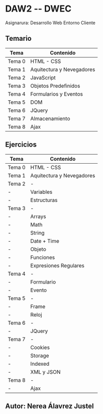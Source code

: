 # DAW2 -- DWEC
Asignarura: Desarrollo Web Entorno Cliente

## Temario
 | Tema | Contenido  |
 | --- | ---|
 | Tema 0 | HTML - CSS |
 | Tema 1 | Aquitectura y Nevegadores |
 | Tema 2 | JavaScript |
 | Tema 3 | Objetos Predefinidos |
 | Tema 4 | Formularios y Eventos |
 | Tema 5 | DOM |
 | Tema 6 | JQuery |
 | Tema 7 | Almacenamiento |
 | Tema 8 | Ajax |
  
## Ejercicios 
| Tema | Contenido  |
 | --- | ---|
 | Tema 0 | HTML - CSS |
 | Tema 1 | Aquitectura y Nevegadores |
 | Tema 2 | - |
 | - | Variables |
 | - | Estructuras |
 | Tema 3 | - |
 | - | Arrays |
 | - | Math |
 | - | String |
 | - | Date + Time |
 | - | Objeto |
 | - | Funciones |
 | - | Expresiones Regulares |
 | Tema 4 | - |
 | - | Formulario |
 | - | Evento |
 | Tema 5 | - |
 | - | Frame |
 | - | Reloj |
 | Tema 6 | - |
 | - | JQuery |
 | Tema 7 | - |
 | - | Cookies |
 | - | Storage |
 | - | Indexed |
 | - | XML y JSON |
 | Tema 8 | - |
 | - | Ajax |
 
 ## Autor: Nerea Álavrez Justel  
